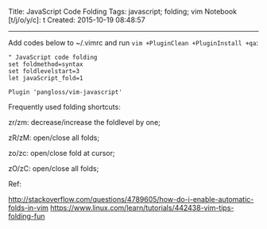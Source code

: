Title: JavaScript Code Folding
Tags: javascript; folding; vim
Notebook [t/j/o/y/c]: t
Created: 2015-10-19 08:48:57

------

Add codes below to ~/.vimrc
and run `vim +PluginClean +PluginInstall +qa`:

    " JavaScript code folding
    set foldmethod=syntax
    set foldlevelstart=3
    let javaScript_fold=1

    Plugin 'pangloss/vim-javascript'

Frequently used folding shortcuts:

zr/zm: decrease/increase the foldlevel by one;

zR/zM: open/close all folds;

zo/zc: open/close fold at cursor;

zO/zC: open/close all folds;

Ref:

http://stackoverflow.com/questions/4789605/how-do-i-enable-automatic-folds-in-vim
https://www.linux.com/learn/tutorials/442438-vim-tips-folding-fun
